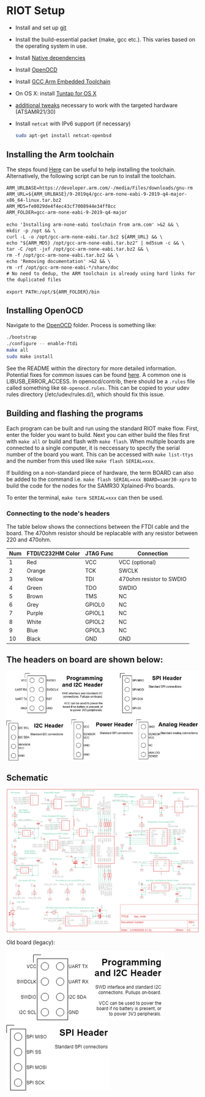 # RIOT Setup

* Install and set up [git](https://help.github.com/articles/set-up-git/)
* Install the build-essential packet (make, gcc etc.). This varies based on the operating system in use.
* Install [Native dependencies](https://github.com/RIOT-OS/RIOT/wiki/Family:-native#dependencies)
* Install [OpenOCD](https://github.com/RIOT-OS/RIOT/wiki/OpenOCD)
* Install [GCC Arm Embedded Toolchain](https://launchpad.net/gcc-arm-embedded)
* On OS X: install [Tuntap for OS X](http://tuntaposx.sourceforge.net/)
* [additional tweaks](https://github.com/RIOT-OS/RIOT/wiki/Board:-Samr21-xpro) necessary to work with the targeted hardware (ATSAMR21/30)
* Install `netcat` with IPv6 support (if necessary)

  ```bash
  sudo apt-get install netcat-openbsd
  ```

## Installing the Arm toolchain

The steps found [Here](http://watr.li/samr21-dev-setup-ubuntu.html) can be useful to help installing the toolchain. Alternatively, the following script can be run to install the toolchain.

```
ARM_URLBASE=https://developer.arm.com/-/media/Files/downloads/gnu-rm
ARM_URL=${ARM_URLBASE}/9-2019q4/gcc-arm-none-eabi-9-2019-q4-major-x86_64-linux.tar.bz2
ARM_MD5=fe0029de4f4ec43cf7008944e34ff8cc
ARM_FOLDER=gcc-arm-none-eabi-9-2019-q4-major

echo 'Installing arm-none-eabi toolchain from arm.com' >&2 && \
mkdir -p /opt && \
curl -L -o /opt/gcc-arm-none-eabi.tar.bz2 ${ARM_URL} && \
echo "${ARM_MD5} /opt/gcc-arm-none-eabi.tar.bz2" | md5sum -c && \
tar -C /opt -jxf /opt/gcc-arm-none-eabi.tar.bz2 && \
rm -f /opt/gcc-arm-none-eabi.tar.bz2 && \
echo 'Removing documentation' >&2 && \
rm -rf /opt/gcc-arm-none-eabi-*/share/doc
# No need to dedup, the ARM toolchain is already using hard links for the duplicated files

export PATH:/opt/${ARM_FOLDER}/bin
```

## Installing OpenOCD

Navigate to the [OpenOCD](../openocd) folder. 
Process is something like: 

```bash 
./bootstrap 
./configure -- enable-ftdi 
make all 
sudo make install 
``` 

See the README within the directory for more detailed information. Potential fixes for common issues can be found [here](https://github.com/RIOT-OS/RIOT/wiki/OpenOCD). A common one is LIBUSB_ERROR_ACCESS. In openocd/contrib, there should be a `.rules` file called something like `60-openocd.rules`. This can be copied to your udev rules directory (/etc/udev/rules.d/), which should fix this issue.

## Building and flashing the programs

Each program can be built and run using the standard RIOT make flow. First, enter the folder you want to build. Next you can either build the files first with `make all` or build and flash with `make flash`. When multiple boards are connected to a single computer, it is neccessary to specify the serial number of the board you want. This can be accessed with `make list-ttys` and the number from this used like `make flash SERIAL=xxx`.

If building on a non-standard piece of hardware, the term BOARD can also be added to the command i.e. `make flash SERIAL=xxx BOARD=samr30-xpro` to build the code for the nodes for the SAMR30 Xplained-Pro boards.

To enter the terminal, `make term SERIAL=xxx` can then be used.

### Connecting to the node's headers

The table below shows the connections between the FTDI cable and the board. The 470ohm resistor should be replacable with any resistor between 220 and 470ohm.

|Num	|FTDI/C232HM Color	|JTAG Func  |Connection     |
|---  |---                |---        |---            |
|1    |Red	              |VCC        |VCC (optional) |
|2	  |Orange             |TCK        |SWCLK          |
|3    |Yellow             |TDI        |470ohm resistor to SWDIO|
|4    |Green              |TDO        |SWDIO          |
|5    |Brown              |TMS        |NC             |
|6    |Grey               |GPIOL0     |NC             |
|7    |Purple             |GPIOL1     |NC             |
|8    |White              |GPIOL2     |NC             |
|9    |Blue               |GPIOL3     |NC             |
|10 	|Black              |GND 		    |GND            |

## The headers on board are shown below:

![New Board Headers](../report/3YPNewHeaders.png )

## Schematic

![New Board Schematic](../pcb/Schematic.png )

Old board (legacy):

![Programming and I2C Header](../report/ProgI2CHeader.png) &nbsp;   &nbsp;   &nbsp;   &nbsp; ![SPI Header](../report/SPIHeader.png)



